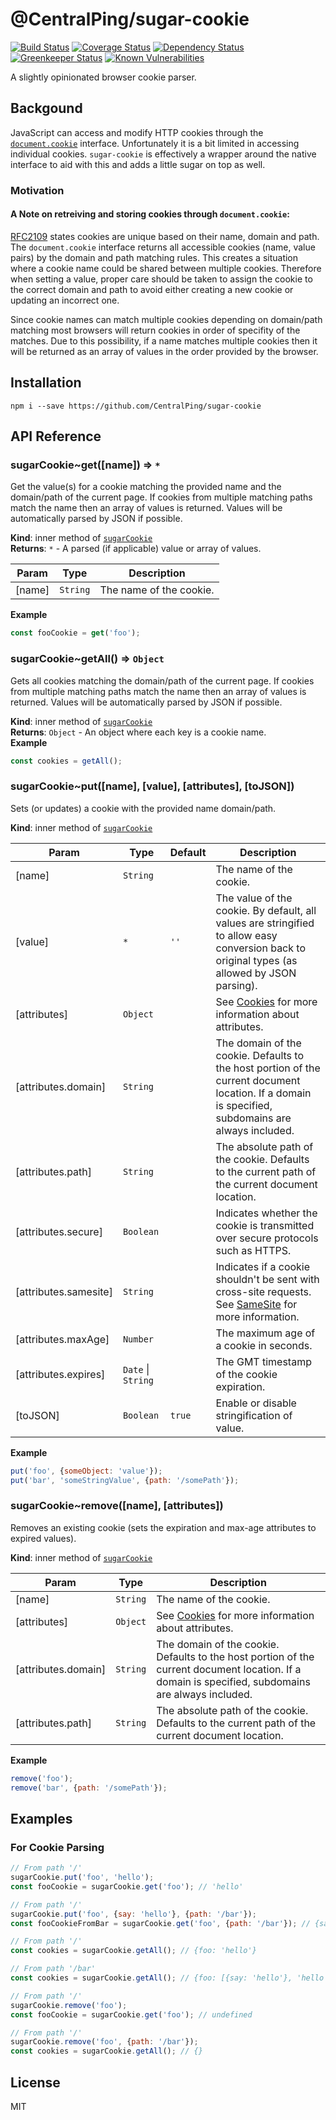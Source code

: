 # @CentralPing/sugar-cookie

[![Build Status](https://travis-ci.org/CentralPing/sugar-cookie.svg?branch=master)](https://travis-ci.org/CentralPing/sugar-cookie)
[![Coverage Status](https://coveralls.io/repos/github/CentralPing/sugar-cookie/badge.svg)](https://coveralls.io/github/CentralPing/sugar-cookie)
[![Dependency Status](https://david-dm.org/CentralPing/sugar-cookie.svg)](https://david-dm.org/CentralPing/sugar-cookie)
[![Greenkeeper Status](https://badges.greenkeeper.io/CentralPing/sugar-cookie.svg)](https://greenkeeper.io/)
[![Known Vulnerabilities](https://snyk.io/test/github/centralping/sugar-cookie/badge.svg)](https://snyk.io/test/github/centralping/sugar-cookie)

A slightly opinionated browser cookie parser.

## Backgound
JavaScript can access and modify HTTP cookies through the [`document.cookie`](https://developer.mozilla.org/en-US/docs/Web/API/Document/cookie) interface. Unfortunately it is a bit limited in accessing individual cookies. `sugar-cookie` is effectively a wrapper around the native interface to aid with this and adds a little sugar on top as well.

### Motivation

#### A Note on retreiving and storing cookies through `document.cookie`:

[RFC2109](https://tools.ietf.org/html/rfc2109) states cookies are unique based on their name, domain and path. The `document.cookie` interface returns all accessible cookies (name, value pairs) by the domain and path matching rules. This creates a situation where a cookie name could be shared between multiple cookies. Therefore when setting a value, proper care should be taken to assign the cookie to the correct domain and path to avoid either creating a new cookie or updating an incorrect one.

Since cookie names can match multiple cookies depending on domain/path matching most browsers will return cookies in order of specifity of the matches. Due to this possibility, if a name matches multiple cookies then it will be returned as an array of values in the order provided by the browser.

## Installation

`npm i --save https://github.com/CentralPing/sugar-cookie`

## API Reference

<a name="module_sugarCookie..get"></a>

### sugarCookie~get([name]) ⇒ <code>\*</code>
Get the value(s) for a cookie matching the provided name and the
domain/path of the current page.
If cookies from multiple matching paths match the name then an
array of values is returned.
Values will be automatically parsed by JSON if possible.

**Kind**: inner method of [<code>sugarCookie</code>](#module_sugarCookie)  
**Returns**: <code>\*</code> - A parsed (if applicable) value or array of values.  

| Param | Type | Description |
| --- | --- | --- |
| [name] | <code>String</code> | The name of the cookie. |

**Example**  
```js
const fooCookie = get('foo');
```
<a name="module_sugarCookie..getAll"></a>

### sugarCookie~getAll() ⇒ <code>Object</code>
Gets all cookies matching the domain/path of the current page.
If cookies from multiple matching paths match the name then an
array of values is returned.
Values will be automatically parsed by JSON if possible.

**Kind**: inner method of [<code>sugarCookie</code>](#module_sugarCookie)  
**Returns**: <code>Object</code> - An object where each key is a cookie name.  
**Example**  
```js
const cookies = getAll();
```
<a name="module_sugarCookie..put"></a>

### sugarCookie~put([name], [value], [attributes], [toJSON])
Sets (or updates) a cookie with the provided name domain/path.

**Kind**: inner method of [<code>sugarCookie</code>](#module_sugarCookie)  

| Param | Type | Default | Description |
| --- | --- | --- | --- |
| [name] | <code>String</code> |  | The name of the cookie. |
| [value] | <code>\*</code> | <code>&#x27;&#x27;</code> | The value of the cookie. By default, all values  are stringified to allow easy conversion back to original types  (as allowed by JSON parsing). |
| [attributes] | <code>Object</code> |  | See [Cookies](https://developer.mozilla.org/en-US/docs/Web/HTTP/Cookies) for more information about attributes. |
| [attributes.domain] | <code>String</code> |  | The domain of the cookie. Defaults to  the host portion of the current document location. If a domain is specified,  subdomains are always included. |
| [attributes.path] | <code>String</code> |  | The absolute path of the cookie. Defaults  to the current path of the current document location. |
| [attributes.secure] | <code>Boolean</code> |  | Indicates whether the cookie is  transmitted over secure protocols such as HTTPS. |
| [attributes.samesite] | <code>String</code> |  | Indicates if a cookie shouldn't be sent  with cross-site requests. See [SameSite](https://www.owasp.org/index.php/SameSite) for more information. |
| [attributes.maxAge] | <code>Number</code> |  | The maximum age of a cookie in seconds. |
| [attributes.expires] | <code>Date</code> \| <code>String</code> |  | The GMT timestamp of the cookie  expiration. |
| [toJSON] | <code>Boolean</code> | <code>true</code> | Enable or disable stringification of value. |

**Example**  
```js
put('foo', {someObject: 'value'});
put('bar', 'someStringValue', {path: '/somePath'});
```
<a name="module_sugarCookie..remove"></a>

### sugarCookie~remove([name], [attributes])
Removes an existing cookie (sets the expiration and max-age attributes
to expired values).

**Kind**: inner method of [<code>sugarCookie</code>](#module_sugarCookie)  

| Param | Type | Description |
| --- | --- | --- |
| [name] | <code>String</code> | The name of the cookie. |
| [attributes] | <code>Object</code> | See [Cookies](https://developer.mozilla.org/en-US/docs/Web/HTTP/Cookies) for more information about attributes. |
| [attributes.domain] | <code>String</code> | The domain of the cookie. Defaults to  the host portion of the current document location. If a domain is specified,  subdomains are always included. |
| [attributes.path] | <code>String</code> | The absolute path of the cookie. Defaults  to the current path of the current document location. |

**Example**  
```js
remove('foo');
remove('bar', {path: '/somePath'});
```

## Examples

### For Cookie Parsing

```js
// From path '/'
sugarCookie.put('foo', 'hello');
const fooCookie = sugarCookie.get('foo'); // 'hello'

// From path '/'
sugarCookie.put('foo', {say: 'hello'}, {path: '/bar'});
const fooCookieFromBar = sugarCookie.get('foo', {path: '/bar'}); // {say: 'hello'}

// From path '/'
const cookies = sugarCookie.getAll(); // {foo: 'hello'}

// From path '/bar'
const cookies = sugarCookie.getAll(); // {foo: [{say: 'hello'}, 'hello']}

// From path '/'
sugarCookie.remove('foo');
const fooCookie = sugarCookie.get('foo'); // undefined

// From path '/'
sugarCookie.remove('foo', {path: '/bar'});
const cookies = sugarCookie.getAll(); // {}
```

## License

MIT
